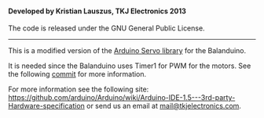 #### Developed by Kristian Lauszus, TKJ Electronics 2013

The code is released under the GNU General Public License.
_________

This is a modified version of the [Arduino Servo library](http://arduino.cc/en/reference/servo) for the Balanduino.

It is needed since the Balanduino uses Timer1 for PWM for the motors. See the following [commit](https://github.com/TKJElectronics/Balanduino/commit/2182951234fae87c59b92a0339f75cb50f84a110) for more information.

For more information see the following site: <https://github.com/arduino/Arduino/wiki/Arduino-IDE-1.5---3rd-party-Hardware-specification> or send us an email at <mail@tkjelectronics.com>.